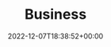 ---
title: "Business"
permalink: /business/
layout: single
author_profile: true
date: 2022-12-07T18:38:52+00:00
---
